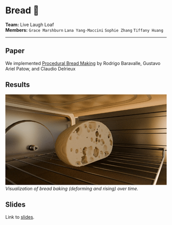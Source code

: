 # Bread 🥖

**Team:** Live Laugh Loaf <br>
**Members:**
`Grace Marshburn` `Lana Yang-Maccini` `Sophie Zhang` `Tiffany Huang`

---

## Paper

We implemented [Procedural Bread Making](https://www.sciencedirect.com/science/article/pii/S0097849315000503) by
Rodrigo Baravalle, Gustavo Ariel Patow, and Claudio Delrieux

## Results

![Bread Rising Animation](outputs-sop/bread-rise-gif.gif) _Visualization of bread baking (deforming and rising) over time._

## Slides

Link to [slides](https://docs.google.com/presentation/d/14CjRwywVD9sJbUnkicvNXF9Ry3lyDxicRIO2Aa5_eR0/edit?usp=sharing).
